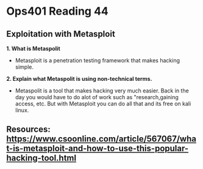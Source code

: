 # Ops401 Reading 44

## Exploitation with Metasploit

**1. What is Metaspolit**
- Metasploit is a penetration testing framework that makes hacking simple. 

**2. Explain what Metaspolit is using non-technical terms.**
- Metaspolit is a tool that makes hacking very much easier. Back in the day you would have to do alot of work such as "research,gaining access, etc. But with Metasploit you can do all that and its free on kali linux.

## Resources: https://www.csoonline.com/article/567067/what-is-metasploit-and-how-to-use-this-popular-hacking-tool.html